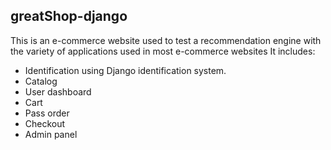 ## greatShop-django
This is an e-commerce website used to test a recommendation engine with the variety of applications used in most e-commerce websites
It includes:
* Identification using Django identification system.
* Catalog
* User dashboard
* Cart
* Pass order
* Checkout
* Admin panel


